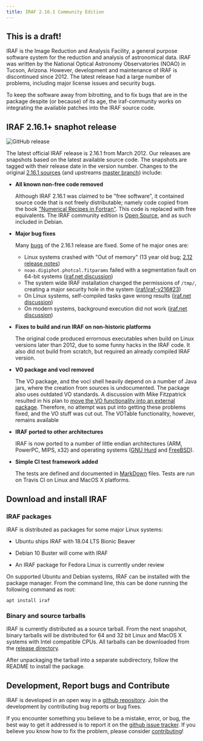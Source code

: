 ```yaml
---
title: IRAF 2.16.1 Community Edition
---
```

## This is a draft!

IRAF is the Image Reduction and Analysis Facility, a general purpose software system for the reduction and analysis of astronomical data. IRAF was written by the National Optical Astronomy Observatories (NOAO) in Tucson, Arizona. However, development and maintenance of IRAF is discontinued since 2012. The  latest release had a large number of problems, including major license issues and security bugs.

To keep the software away from  bitrotting, and to fix bugs that are in the package despite (or because) of its age, the iraf-community works on integrating the available patches into the IRAF source code.

## IRAF 2.16.1+ snaphot release

![GitHub release](https://img.shields.io/github/release/iraf-community/iraf.svg)

The latest official IRAF release is 2.16.1 from March 2012. Our releases are snapshots based on the latest available source code. The snapshots are tagged with their release date in the version number. Changes to the original [2.16.1 sources](http://iraf.noao.edu/iraf/ftp/iraf/v216/PCIX/) (and upstreams [master branch](https://github.com/iraf/iraf-v216/tree/9590f45760a4791f3305407fb51c87f1282b32be)) include:

* __All known non-free code removed__

    Although IRAF 2.16.1 was claimed to be "free software", it contained source code that is not freely distributable; namely code copied from the book ["Numerical Recipes in Fortran"](http://numerical.recipes/). This code is replaced with free equivalents. The IRAF community edition is [Open Source](https://opensource.org/docs/osd), and as such included in Debian.

* __Major bug fixes__

  Many [bugs](https://github.com/iraf/iraf-v216/issues) of the 2.16.1 release are fixed. Some of he major ones are:
   - Linux systems crashed with "Out of memory" (13 year old bug; [2.12 release notes](https://github.com/iraf/iraf-v216/blob/9590f45760a4791f3305407fb51c87f1282b32be/doc/notes.v212#L1065-L1075))
   - `noao.digiphot.photcal.fitparams` failed with a segmentation fault on 64-bit systems ([iraf.net discussion](http://iraf.net/forum/viewtopic.php?showtopic=1467834))
   - The system wide IRAF installation changed the permissions of `/tmp/`, creating a major security hole in the system ([iraf/iraf-v216#23](https://github.com/iraf/iraf-v216/issues/23))
   - On Linux systems, self-compiled tasks gave wrong results ([iraf.net discussion](http://iraf.net/forum/viewtopic.php?showtopic=1467841))
   - On modern systems, background execution did not work ([iraf.net discussion](http://iraf.net/forum/viewtopic.php?showtopic=1467431))

* __Fixes to build and run IRAF on non-historic platforms__

  The original code produced errornous executables when build on Linux versions later than 2012, due to some funny hacks in the IRAF code. It also did not build from scratch, but required an already compiled IRAF version. 

* __VO package and vocl removed__

    The VO package, and the vocl shell heavily depend on a number of Java jars, where the creation from sources is undocumented. The package also uses outdated VO standards. A discussion with Mike Fitzpatrick resulted in his plan to [move the VO functionality into an external package](https://github.com/iraf/iraf-v216/issues/90#issuecomment-310968834). Therefore, no attempt was put into getting these problems fixed, and the VO stuff was cut out.
    The VOTable functionality, however, remains available

* __IRAF ported to other architectures__

    IRAF is now ported to a number of little endian architectures (ARM, PowerPC, MIPS, x32) and operating systems ([GNU Hurd](https://www.gnu.org/software/hurd/) and [FreeBSD](https://www.freebsd.org/)).

* __Simple CI test framework added__

    The tests are defined and documented in [MarkDown](https://github.com/olebole/iraf-v216/blob/v2.16.1%2B2018.03.10/test/README.md) files. Tests are run on Travis CI on Linux and MacOS X platforms.

## Download and install IRAF

### IRAF packages

IRAF is distributed as packages for some major Linux systems:

* Ubuntu ships IRAF with 18.04 LTS Bionic Beaver

* Debian 10 Buster will come with IRAF

* An IRAF package for Fedora Linux is currently under review

On supported Ubuntu and Debian systems, IRAF can be installed with the package manager. From the command line, this can be done running the following command as root:

```
apt install iraf
```

### Binary and source tarballs

IRAF is currently distributed as a source tarball. From the next snapshot, binary tarballs will be distributed for 64 and 32 bit Linux and MacOS X systems with Intel compatible CPUs. All tarballs can be downloaded from the [release directory](https://github.com/iraf-community/iraf/releases/latest/).

After unpackaging the tarball into a separate subdirectory, follow the README to install the package.

## Development, Report bugs and Contribute

IRAF is developed in an open way in a [github repository](https://github.com/iraf-community/iraf). Join the development by contributing bug reports or bug fixes.

If you encounter something you believe to be a mistake, error, or bug, the best way to get it addressed is to report it on the [github issue tracker](https://github.com/iraf-community/iraf/issues). If you believe you know how to fix the problem, please consider [contributing](https://github.com/iraf-community/iraf/pulls)!
